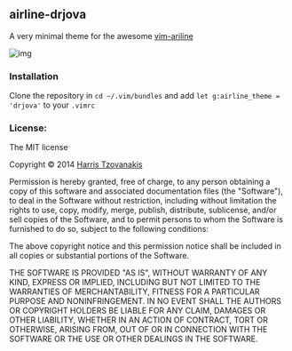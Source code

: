 ## airline-drjova

A very minimal theme for the awesome [vim-ariline](https://github.com/bling/vim-airline)

![img](https://cloud.githubusercontent.com/assets/4287772/5589652/1c04ff62-9124-11e4-9cc5-e52b5a209051.gif)


### Installation

Clone the repository in `cd ~/.vim/bundles` and add `let g:airline_theme = 'drjova'` to your `.vimrc`

### License:

The MIT license

Copyright &copy; 2014 [Harris Tzovanakis](http://drjova.com)

Permission is hereby granted, free of charge, to any person obtaining a copy of this software and associated documentation files (the "Software"), to deal in the Software without restriction, including without limitation the rights to use, copy, modify, merge, publish, distribute, sublicense, and/or sell copies of the Software, and to permit persons to whom the Software is furnished to do so, subject to the following conditions:

The above copyright notice and this permission notice shall be included in all copies or substantial portions of the Software.

THE SOFTWARE IS PROVIDED "AS IS", WITHOUT WARRANTY OF ANY KIND, EXPRESS OR IMPLIED, INCLUDING BUT NOT LIMITED TO THE WARRANTIES OF MERCHANTABILITY, FITNESS FOR A PARTICULAR PURPOSE AND NONINFRINGEMENT. IN NO EVENT SHALL THE AUTHORS OR COPYRIGHT HOLDERS BE LIABLE FOR ANY CLAIM, DAMAGES OR OTHER LIABILITY, WHETHER IN AN ACTION OF CONTRACT, TORT OR OTHERWISE, ARISING FROM, OUT OF OR IN CONNECTION WITH THE SOFTWARE OR THE USE OR OTHER DEALINGS IN THE SOFTWARE.
